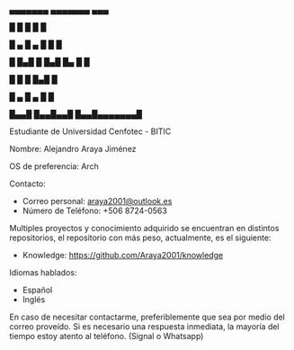  ▄▄▄▄▄▄▄ ▄▄▄▄▄▄▄     ▄▄▄ 
 
█       █       █   █   █

█   ▄   █   ▄   █   █   █

█  █▄█  █  █▄█  █▄  █   █

█       █       █ █▄█   █

█   ▄   █   ▄   █       █

█▄▄█ █▄▄█▄▄█ █▄▄█▄▄▄▄▄▄▄█


Estudiante de Universidad Cenfotec - BITIC

Nombre: Alejandro Araya Jiménez

OS de preferencia: Arch

Contacto:
* Correo personal: araya2001@outlook.es
* Número de Teléfono: +506 8724-0563

Multiples proyectos y conocimiento adquirido se encuentran en distintos repositorios, el repositorio con más peso, actualmente, es el siguiente:
* Knowledge: https://github.com/Araya2001/knowledge

Idiomas hablados:
* Español
* Inglés

En caso de necesitar contactarme, preferiblemente que sea por medio del correo proveído. Si es necesario una respuesta inmediata, la mayoría del tiempo estoy atento al teléfono. (Signal o Whatsapp)
